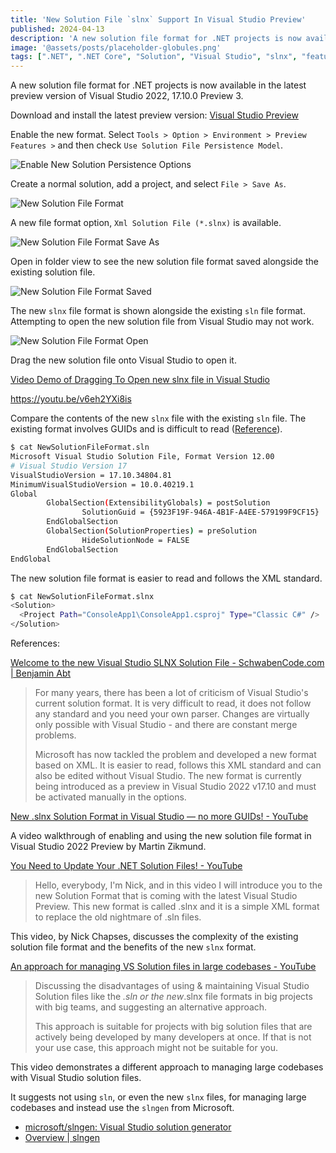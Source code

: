 ```yaml
---
title: 'New Solution File `slnx` Support In Visual Studio Preview'
published: 2024-04-13
description: 'A new solution file format for .NET projects is now available in the latest preview version of Visual Studio 2022 17.10.0 Preview 3.'
image: '@assets/posts/placeholder-globules.png'
tags: [".NET", ".NET Core", "Solution", "Visual Studio", "slnx", "featured"]
---
```


A new solution file format for .NET projects is now available in the latest preview version of Visual Studio 2022, 17.10.0 Preview 3.

Download and install the latest preview version: [Visual Studio Preview](https://visualstudio.microsoft.com/vs/preview/)

Enable the new format. Select `Tools > Option > Environment > Preview Features >` and then check `Use Solution File Persistence Model`.

![Enable New Solution Persistence Options](@assets/posts/visual-studio-enable-solution-file-persistence-option.png)

Create a normal solution, add a project, and select `File > Save As`.

![New Solution File Format](@assets/posts/visual-studio-new-solution-file-format.png)

A new file format option, `Xml Solution File (*.slnx)` is available.

![New Solution File Format Save As](@assets/posts/visual-studio-new-solution-file-format-save-as-slnx.png)

Open in folder view to see the new solution file format saved alongside the existing solution file.

![New Solution File Format Saved](@assets/posts/visual-studio-new-solution-file-format-save-as-slnx-saved.png)

The new `slnx` file format is shown alongside the existing `sln` file format. Attempting to open the new solution file from Visual Studio may not work.

![New Solution File Format Open](@assets/posts/visual-studio-new-solution-file-format-save-as-slnx-open.png)

Drag the new solution file onto Visual Studio to open it.

[Video Demo of Dragging To Open new slnx file in Visual Studio](@assets/posts/open-slnx-in-visual-studio.mp4)

<https://youtu.be/v6eh2YXi8is>

Compare the contents of the new `slnx` file with the existing `sln` file. The existing format involves GUIDs and is difficult to read ([Reference](https://learn.microsoft.com/en-us/visualstudio/extensibility/internals/solution-dot-sln-file?view=vs-2022)).

```bash
$ cat NewSolutionFileFormat.sln
Microsoft Visual Studio Solution File, Format Version 12.00
# Visual Studio Version 17
VisualStudioVersion = 17.10.34804.81
MinimumVisualStudioVersion = 10.0.40219.1
Global
        GlobalSection(ExtensibilityGlobals) = postSolution
                SolutionGuid = {5923F19F-946A-4B1F-A4EE-579199F9CF15}
        EndGlobalSection
        GlobalSection(SolutionProperties) = preSolution
                HideSolutionNode = FALSE
        EndGlobalSection
EndGlobal
```

The new solution file format is easier to read and follows the XML standard.

```bash
$ cat NewSolutionFileFormat.slnx
<Solution>
  <Project Path="ConsoleApp1\ConsoleApp1.csproj" Type="Classic C#" />
</Solution>
```

References:

[Welcome to the new Visual Studio SLNX Solution File - SchwabenCode.com | Benjamin Abt](https://schwabencode.com/blog/2024/04/10/welcome-new-visual-studio-slnx-solution-file)

> For many years, there has been a lot of criticism of Visual Studio's current solution format. It is very difficult to read, it does not follow any standard and you need your own parser. Changes are virtually only possible with Visual Studio - and there are constant merge problems.
>
> Microsoft has now tackled the problem and developed a new format based on XML. It is easier to read, follows this XML standard and can also be edited without Visual Studio. The new format is currently being introduced as a preview in Visual Studio 2022 v17.10 and must be activated manually in the options.

[New .slnx Solution Format in Visual Studio — no more GUIDs! - YouTube](https://www.youtube.com/watch?time_continue=1&v=wzMMclD8QsI&embeds_referring_euri=https%3A%2F%2Ftwitter.com%2F&source_ve_path=MjM4NTE&feature=emb_title)

A video walkthrough of enabling and using the new solution file format in Visual Studio 2022 Preview by Martin Zikmund.

[You Need to Update Your .NET Solution Files! - YouTube](https://www.youtube.com/watch?v=D0MxmDWk4t0)

> Hello, everybody, I'm Nick, and in this video I will introduce you to the new Solution Format that is coming with the latest Visual Studio Preview. This new format is called .slnx and it is a simple XML format to replace the old nightmare of .sln files.

This video, by Nick Chapses, discusses the complexity of the existing solution file format and the benefits of the new `slnx` format.

[An approach for managing VS Solution files in large codebases - YouTube](https://www.youtube.com/watch?v=TOaNOvK-i30)

> Discussing the disadvantages of using & maintaining Visual Studio Solution files like the *.sln or the new*.slnx file formats in big projects with big teams, and suggesting an alternative approach.
>
> This approach is suitable for projects with big solution files that are actively being developed by many developers at once. If that is not your use case, this approach might not be suitable for you.

This video demonstrates a different approach to managing large codebases with Visual Studio solution files.

It suggests not using `sln`, or even the new `slnx` files, for managing large codebases and instead use the `slngen` from Microsoft.

- [microsoft/slngen: Visual Studio solution generator](https://github.com/microsoft/slngen)
- [Overview | slngen](https://microsoft.github.io/slngen/)
